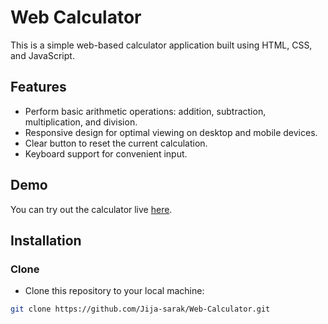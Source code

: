 # Web Calculator

This is a simple web-based calculator application built using HTML, CSS, and JavaScript.

## Features

- Perform basic arithmetic operations: addition, subtraction, multiplication, and division.
- Responsive design for optimal viewing on desktop and mobile devices.
- Clear button to reset the current calculation.
- Keyboard support for convenient input.

## Demo

You can try out the calculator live [here](#insert-your-live-demo-url).

## Installation

### Clone

- Clone this repository to your local machine:

```bash
git clone https://github.com/Jija-sarak/Web-Calculator.git
